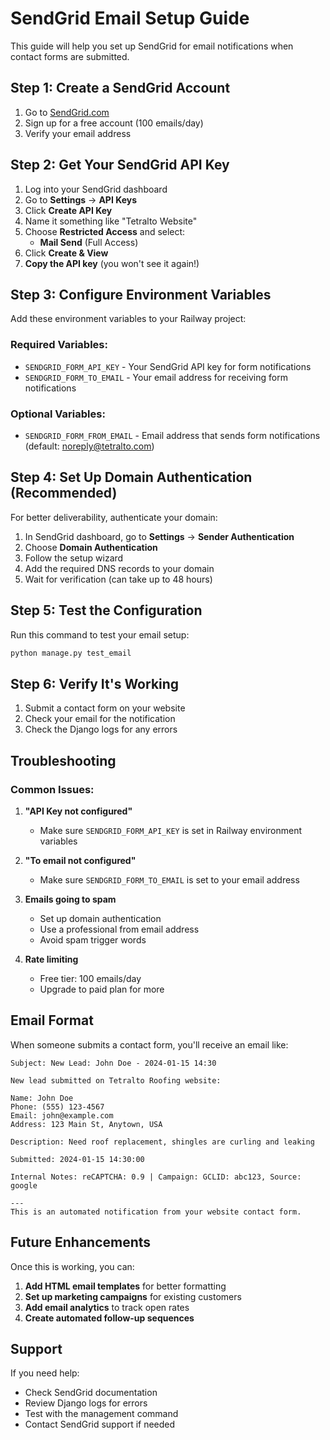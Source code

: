 # SendGrid Email Setup Guide

This guide will help you set up SendGrid for email notifications when contact forms are submitted.

## Step 1: Create a SendGrid Account

1. Go to [SendGrid.com](https://sendgrid.com)
2. Sign up for a free account (100 emails/day)
3. Verify your email address

## Step 2: Get Your SendGrid API Key

1. Log into your SendGrid dashboard
2. Go to **Settings** → **API Keys**
3. Click **Create API Key**
4. Name it something like "Tetralto Website"
5. Choose **Restricted Access** and select:
   - **Mail Send** (Full Access)
6. Click **Create & View**
7. **Copy the API key** (you won't see it again!)

## Step 3: Configure Environment Variables

Add these environment variables to your Railway project:

### Required Variables:
- `SENDGRID_FORM_API_KEY` - Your SendGrid API key for form notifications
- `SENDGRID_FORM_TO_EMAIL` - Your email address for receiving form notifications

### Optional Variables:
- `SENDGRID_FORM_FROM_EMAIL` - Email address that sends form notifications (default: noreply@tetralto.com)

## Step 4: Set Up Domain Authentication (Recommended)

For better deliverability, authenticate your domain:

1. In SendGrid dashboard, go to **Settings** → **Sender Authentication**
2. Choose **Domain Authentication**
3. Follow the setup wizard
4. Add the required DNS records to your domain
5. Wait for verification (can take up to 48 hours)

## Step 5: Test the Configuration

Run this command to test your email setup:

```bash
python manage.py test_email
```

## Step 6: Verify It's Working

1. Submit a contact form on your website
2. Check your email for the notification
3. Check the Django logs for any errors

## Troubleshooting

### Common Issues:

1. **"API Key not configured"**
   - Make sure `SENDGRID_FORM_API_KEY` is set in Railway environment variables

2. **"To email not configured"**
   - Make sure `SENDGRID_FORM_TO_EMAIL` is set to your email address

3. **Emails going to spam**
   - Set up domain authentication
   - Use a professional from email address
   - Avoid spam trigger words

4. **Rate limiting**
   - Free tier: 100 emails/day
   - Upgrade to paid plan for more

## Email Format

When someone submits a contact form, you'll receive an email like:

```
Subject: New Lead: John Doe - 2024-01-15 14:30

New lead submitted on Tetralto Roofing website:

Name: John Doe
Phone: (555) 123-4567
Email: john@example.com
Address: 123 Main St, Anytown, USA

Description: Need roof replacement, shingles are curling and leaking

Submitted: 2024-01-15 14:30:00

Internal Notes: reCAPTCHA: 0.9 | Campaign: GCLID: abc123, Source: google

---
This is an automated notification from your website contact form.
```

## Future Enhancements

Once this is working, you can:

1. **Add HTML email templates** for better formatting
2. **Set up marketing campaigns** for existing customers
3. **Add email analytics** to track open rates
4. **Create automated follow-up sequences**

## Support

If you need help:
- Check SendGrid documentation
- Review Django logs for errors
- Test with the management command
- Contact SendGrid support if needed
